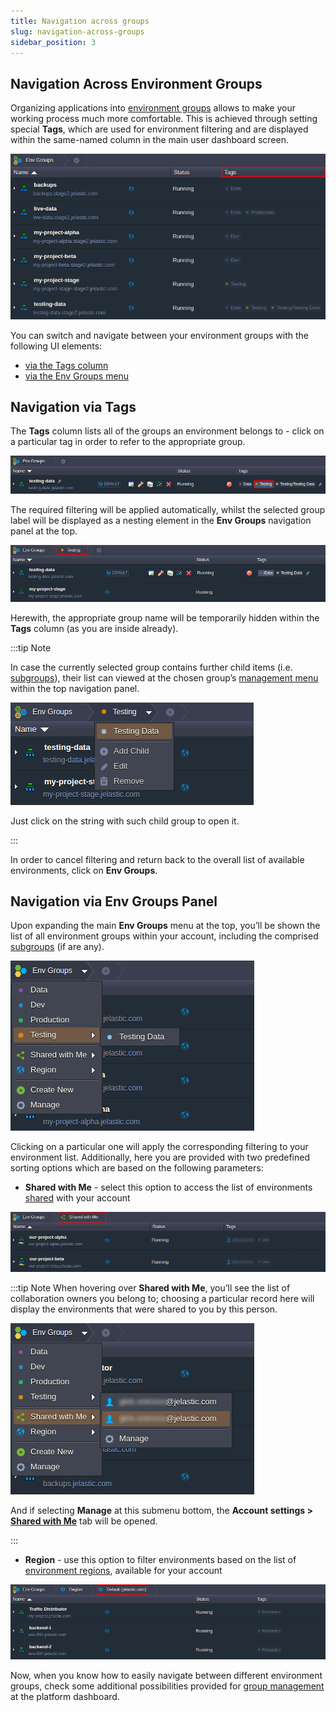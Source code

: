 ```yaml
---
title: Navigation across groups
slug: navigation-across-groups
sidebar_position: 3
---
```


## Navigation Across Environment Groups

Organizing applications into [environment groups](/docs/environment-management/environment-groups/overview) allows to make your working process much more comfortable. This is achieved through setting special **Tags**, which are used for environment filtering and are displayed within the same-named column in the main user dashboard screen.

<div style={{
    display:'flex',
    justifyContent: 'center',
    margin: '0 0 1rem 0'
}}>

![Locale Dropdown](./img/NavigationAcrossGroups/01.png)

</div>

You can switch and navigate between your environment groups with the following UI elements:

- [via the Tags column](/docs/EnvironmentManagement/Environment%20Groups/Navigation%20Across%20Groups#navigation-via-tags)
- [via the Env Groups menu](/docs/EnvironmentManagement/Environment%20Groups/Navigation%20Across%20Groups#navigation-via-env-groups-panel)

## Navigation via Tags

The **Tags** column lists all of the groups an environment belongs to - click on a particular tag in order to refer to the appropriate group.

<div style={{
    display:'flex',
    justifyContent: 'center',
    margin: '0 0 1rem 0'
}}>

![Locale Dropdown](./img/NavigationAcrossGroups/02.png)

</div>

The required filtering will be applied automatically, whilst the selected group label will be displayed as a nesting element in the **Env Groups** navigation panel at the top.

<div style={{
    display:'flex',
    justifyContent: 'center',
    margin: '0 0 1rem 0'
}}>

![Locale Dropdown](./img/NavigationAcrossGroups/03.png)

</div>

Herewith, the appropriate group name will be temporarily hidden within the **Tags** column (as you are inside already).

:::tip Note

In case the currently selected group contains further child items (i.e. [subgroups](/docs/EnvironmentManagement/Environment%20Groups/Group%20Management#add-subgroups)), their list can viewed at the chosen group’s [management menu](/docs/environment-management/environment-groups/group-management) within the top navigation panel.

<div style={{
    display:'flex',
    justifyContent: 'center',
    margin: '0 0 1rem 0'
}}>

![Locale Dropdown](./img/NavigationAcrossGroups/04.png)

</div>

Just click on the string with such child group to open it.

:::

In order to cancel filtering and return back to the overall list of available environments, click on **Env Groups**.

## Navigation via Env Groups Panel

Upon expanding the main **Env Groups** menu at the top, you’ll be shown the list of all environment groups within your account, including the comprised [subgroups](/docs/EnvironmentManagement/Environment%20Groups/Group%20Management#add-subgroups) (if are any).

<div style={{
    display:'flex',
    justifyContent: 'center',
    margin: '0 0 1rem 0'
}}>

![Locale Dropdown](./img/NavigationAcrossGroups/05.png)

</div>

Clicking on a particular one will apply the corresponding filtering to your environment list.
Additionally, here you are provided with two predefined sorting options which are based on the following parameters:

- **Shared with Me** - select this option to access the list of environments [shared](/docs/EnvironmentManagement/Share%20Environment) with your account

<div style={{
    display:'flex',
    justifyContent: 'center',
    margin: '0 0 1rem 0'
}}>

![Locale Dropdown](./img/NavigationAcrossGroups/06.png)

</div>

:::tip Note
When hovering over **Shared with Me**, you’ll see the list of collaboration owners you belong to; choosing a particular record here will display the environments that were shared to you by this person.

<div style={{
    display:'flex',
    justifyContent: 'center',
    margin: '0 0 1rem 0'
}}>

![Locale Dropdown](./img/NavigationAcrossGroups/07.png)

</div>

And if selecting **Manage** at this submenu bottom, the **Account settings > [Shared with Me](/docs/EnvironmentManagement/Share%20Environment)** tab will be opened.

:::

- **Region** - use this option to filter environments based on the list of [environment regions](/docs/environment-management/environment-regions/choosing-a-region), available for your account

<div style={{
    display:'flex',
    justifyContent: 'center',
    margin: '0 0 1rem 0'
}}>

![Locale Dropdown](./img/NavigationAcrossGroups/08.png)

</div>

Now, when you know how to easily navigate between different environment groups, check some additional possibilities provided for [group management](/docs/environment-management/environment-groups/group-management) at the platform dashboard.
